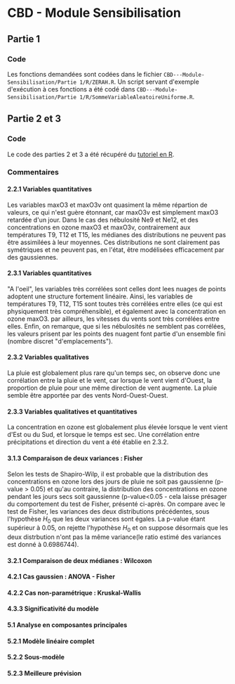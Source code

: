 # CBD - Module Sensibilisation
## Partie 1
### Code
Les fonctions demandées sont codées dans le fichier `CBD---Module-Sensibilisation/Partie 1/R/ZERAH.R`. Un script servant d'exemple d'exécution à ces fonctions a été codé dans `CBD---Module-Sensibilisation/Partie 1/R/SommeVariableAleatoireUniforme.R`.
## Partie 2 et 3
### Code
Le code des parties 2 et 3 a été récupéré du [tutoriel en R](https://github.com/wikistat/StatElem/blob/master/StatElem-R-Ozone.ipynb).
### Commentaires
#### 2.2.1 Variables quantitatives
Les variables maxO3 et maxO3v ont quasiment la même répartion de valeurs, ce qui n'est guère étonnant, car maxO3v est simplement maxO3 retardée d'un jour.
Dans le cas des nébulosité Ne9 et Ne12, et des concentrations en ozone maxO3 et maxO3v, contrairement aux températures T9, T12 et T15, les médianes des distributions ne peuvent pas être assimilées à leur moyennes. Ces distributions ne sont clairement pas symétriques et ne peuvent pas, en l'état, être modélisées efficacement par des gaussiennes.
#### 2.3.1 Variables quantitatives
"A l'oeil", les variables très corrélées sont celles dont lees nuages de points adoptent une structure fortement linéaire. Ainsi, les variables de températures T9, T12, T15 sont toutes très corrélées entre elles (ce qui est physiquement très compréhensible), et également avec la concentration en ozone maxO3. par ailleurs, les vitesses du vents sont très corrélées entre elles. Enfin, on remarque, que si les nébulosités ne semblent pas corrélées, les valeurs prisent par les points des nuagent font partie d'un ensemble fini (nombre discret "d'emplacements").
#### 2.3.2 Variables qualitatives
La pluie est globalement plus rare qu'un temps sec, on observe donc une corrélation entre la pluie et le vent, car lorsque le vent vient d'Ouest, la proportion de pluie pour une même direction de vent augmente. La pluie semble être apportée par des vents Nord-Ouest-Ouest.
#### 2.3.3 Variables qualitatives et quantitatives
La concentration en ozone est globalement plus élevée lorsque le vent vient d'Est ou du Sud, et lorsque le temps est sec. Une corrélation entre précipitations et direction du vent a été établie en 2.3.2. 
#### 3.1.3 Comparaison de deux variances : Fisher
Selon les tests de Shapiro-Wilp, il est probable que la distribution des concentrations en ozone lors des jours de pluie ne soit pas gaussienne (p-value > 0.05) et qu'au contraire, la distribution des concentrations en ozone pendant les jours secs soit gaussienne (p-value<0.05 - cela laisse présager du comportement du test de Fisher, présenté ci-après.
On compare avec le test de Fisher, les variances des deux distributions précédentes, sous l'hypothèse $H_0$ que les deux variances sont égales. La p-value étant supérieur à 0.05, on rejette l'hypothèse $H_0$ et on suppose désormais que les deux distrbution n'ont pas la même variance(le ratio estimé des variances est donné à 0.6986744).
#### 3.2.1 Comparaison de deux médianes : Wilcoxon
#### 4.2.1 Cas gaussien : ANOVA - Fisher
#### 4.2.2 Cas non-paramétrique : Kruskal-Wallis
#### 4.3.3 Significativité du modèle
#### 5.1 Analyse en composantes principales
#### 5.2.1 Modèle linéaire complet
#### 5.2.2 Sous-modèle
#### 5.2.3 Meilleure prévision
